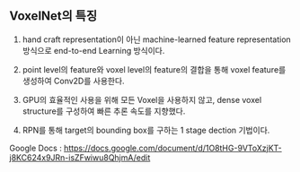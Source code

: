 ## VoxelNet의 특징
1. hand craft representation이 아닌 machine-learned feature representation 방식으로 end-to-end Learning 방식이다.

2. point level의 feature와 voxel level의 feature의 결합을 통해 voxel feature를 생성하여 Conv2D를 사용한다.

3. GPU의 효율적인 사용을 위해 모든 Voxel을 사용하지 않고,  dense voxel structure를 구성하여 빠른 추론 속도를 지향했다.

4. RPN를 통해 target의 bounding box를 구하는 1 stage dection 기법이다.

Google Docs : https://docs.google.com/document/d/1O8tHG-9VToXzjKT-j8KC624x9JRn-isZFwiwu8QhjmA/edit
